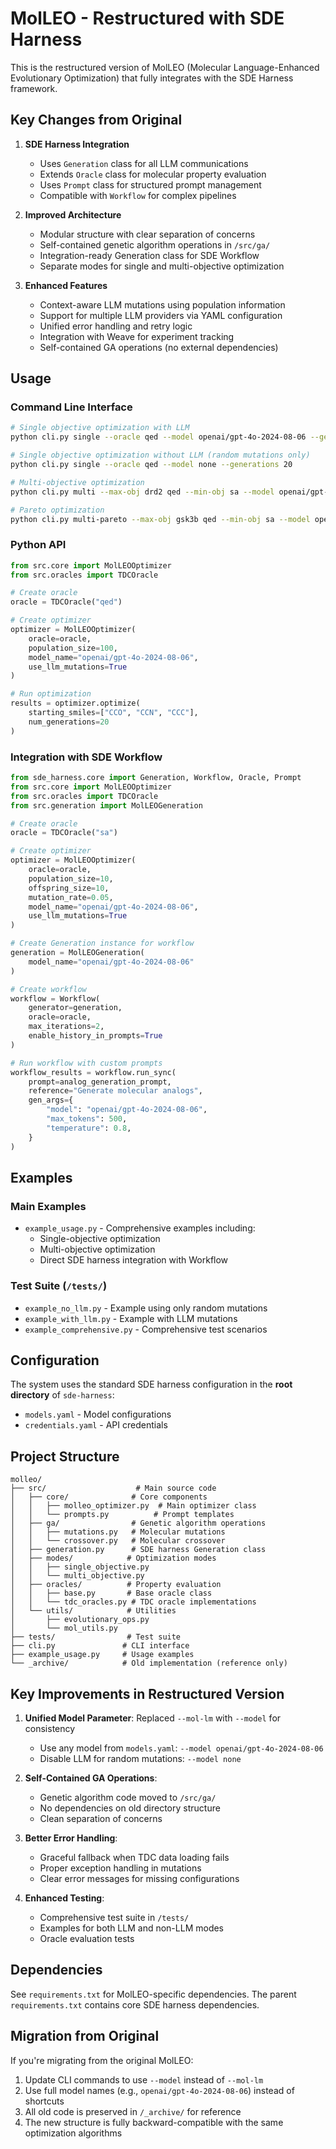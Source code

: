# MolLEO - Restructured with SDE Harness

This is the restructured version of MolLEO (Molecular Language-Enhanced Evolutionary Optimization) that fully integrates with the SDE Harness framework.

## Key Changes from Original

1. **SDE Harness Integration**
   - Uses `Generation` class for all LLM communications
   - Extends `Oracle` class for molecular property evaluation
   - Uses `Prompt` class for structured prompt management
   - Compatible with `Workflow` for complex pipelines

2. **Improved Architecture**
   - Modular structure with clear separation of concerns
   - Self-contained genetic algorithm operations in `/src/ga/`
   - Integration-ready Generation class for SDE Workflow
   - Separate modes for single and multi-objective optimization

3. **Enhanced Features**
   - Context-aware LLM mutations using population information
   - Support for multiple LLM providers via YAML configuration
   - Unified error handling and retry logic
   - Integration with Weave for experiment tracking
   - Self-contained GA operations (no external dependencies)

## Usage

### Command Line Interface

```bash
# Single objective optimization with LLM
python cli.py single --oracle qed --model openai/gpt-4o-2024-08-06 --generations 20

# Single objective optimization without LLM (random mutations only)
python cli.py single --oracle qed --model none --generations 20

# Multi-objective optimization
python cli.py multi --max-obj drd2 qed --min-obj sa --model openai/gpt-4o-2024-08-06

# Pareto optimization
python cli.py multi-pareto --max-obj gsk3b qed --min-obj sa --model openai/gpt-4o-2024-08-06
```

### Python API

```python
from src.core import MolLEOOptimizer
from src.oracles import TDCOracle

# Create oracle
oracle = TDCOracle("qed")

# Create optimizer
optimizer = MolLEOOptimizer(
    oracle=oracle,
    population_size=100,
    model_name="openai/gpt-4o-2024-08-06",
    use_llm_mutations=True
)

# Run optimization
results = optimizer.optimize(
    starting_smiles=["CCO", "CCN", "CCC"],
    num_generations=20
)
```

### Integration with SDE Workflow

```python
from sde_harness.core import Generation, Workflow, Oracle, Prompt
from src.core import MolLEOOptimizer
from src.oracles import TDCOracle
from src.generation import MolLEOGeneration

# Create oracle
oracle = TDCOracle("sa")

# Create optimizer
optimizer = MolLEOOptimizer(
    oracle=oracle,
    population_size=10,
    offspring_size=10,
    mutation_rate=0.05,
    model_name="openai/gpt-4o-2024-08-06",
    use_llm_mutations=True
)

# Create Generation instance for workflow
generation = MolLEOGeneration(
    model_name="openai/gpt-4o-2024-08-06"
)

# Create workflow
workflow = Workflow(
    generator=generation,
    oracle=oracle,
    max_iterations=2,
    enable_history_in_prompts=True
)

# Run workflow with custom prompts
workflow_results = workflow.run_sync(
    prompt=analog_generation_prompt,
    reference="Generate molecular analogs",
    gen_args={
        "model": "openai/gpt-4o-2024-08-06",
        "max_tokens": 500,
        "temperature": 0.8,
    }
)
```

## Examples

### Main Examples
- `example_usage.py` - Comprehensive examples including:
  - Single-objective optimization
  - Multi-objective optimization
  - Direct SDE harness integration with Workflow

### Test Suite (`/tests/`)
- `example_no_llm.py` - Example using only random mutations
- `example_with_llm.py` - Example with LLM mutations
- `example_comprehensive.py` - Comprehensive test scenarios

## Configuration

The system uses the standard SDE harness configuration in the **root directory** of `sde-harness`:
- `models.yaml` - Model configurations
- `credentials.yaml` - API credentials

## Project Structure

```
molleo/
├── src/                    # Main source code
│   ├── core/              # Core components
│   │   ├── molleo_optimizer.py  # Main optimizer class
│   │   └── prompts.py          # Prompt templates
│   ├── ga/                # Genetic algorithm operations
│   │   ├── mutations.py   # Molecular mutations
│   │   └── crossover.py   # Molecular crossover
│   ├── generation.py      # SDE harness Generation class
│   ├── modes/            # Optimization modes
│   │   ├── single_objective.py
│   │   └── multi_objective.py
│   ├── oracles/          # Property evaluation
│   │   ├── base.py       # Base oracle class
│   │   └── tdc_oracles.py # TDC oracle implementations
│   └── utils/            # Utilities
│       ├── evolutionary_ops.py
│       └── mol_utils.py
├── tests/                # Test suite
├── cli.py               # CLI interface
├── example_usage.py     # Usage examples
└── _archive/            # Old implementation (reference only)
```

## Key Improvements in Restructured Version

1. **Unified Model Parameter**: Replaced `--mol-lm` with `--model` for consistency
   - Use any model from `models.yaml`: `--model openai/gpt-4o-2024-08-06`
   - Disable LLM for random mutations: `--model none`

2. **Self-Contained GA Operations**: 
   - Genetic algorithm code moved to `/src/ga/`
   - No dependencies on old directory structure
   - Clean separation of concerns

3. **Better Error Handling**:
   - Graceful fallback when TDC data loading fails
   - Proper exception handling in mutations
   - Clear error messages for missing configurations

4. **Enhanced Testing**:
   - Comprehensive test suite in `/tests/`
   - Examples for both LLM and non-LLM modes
   - Oracle evaluation tests

## Dependencies

See `requirements.txt` for MolLEO-specific dependencies. The parent `requirements.txt` contains core SDE harness dependencies.

## Migration from Original

If you're migrating from the original MolLEO:
1. Update CLI commands to use `--model` instead of `--mol-lm`
2. Use full model names (e.g., `openai/gpt-4o-2024-08-06`) instead of shortcuts
3. All old code is preserved in `/_archive/` for reference
4. The new structure is fully backward-compatible with the same optimization algorithms